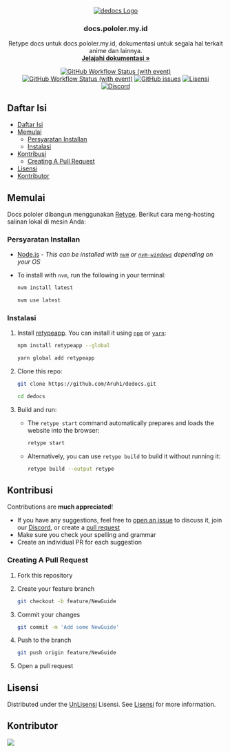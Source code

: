 <p align="center">
    <a href="https://docs.pololer.my.id">
      <img src="https://cdn.lewd.host/drBBKjYT.jpg" alt="dedocs Logo">
    </a>
    <h3 align="center">docs.pololer.my.id</h3>
    <p align="center">
      Retype docs untuk docs.pololer.my.id, dokumentasi untuk segala hal terkait anime dan lainnya.
      <br>
      <a href="https://docs.pololer.my.id"><strong>Jelajahi dokumentasi »</strong></a>
      <br>
    </p>
  </p>

<div align="center">

[![GitHub Workflow Status (with event)](https://img.shields.io/github/actions/workflow/status/Aruh1/dedocs/retype-action.yml?style=flat&logo=github)](https://github.com/Aruh1/dedocs/actions/workflows/retype-action.yml) [![GitHub Workflow Status (with event)](https://img.shields.io/github/actions/workflow/status/Aruh1/dedocs/links.yml?logo=github&label=links)](https://github.com/Aruh1/dedocs/actions/workflows/links.yml)
 [![GitHub issues](https://img.shields.io/github/issues/Aruh1/dedocs?style=flat&logo=github)](https://github.com/Aruh1/dedocs/issues) [![Lisensi](https://img.shields.io/github/Lisensi/Aruh1/dedocs?style=flat&logo=unLisensi)](https://github.com/Aruh1/dedocs/blob/master/Lisensi) [![Discord](https://img.shields.io/discord/980882697968828436?style=flat&logo=discord)](https://discord.gg/qefR5pXp8z)

</div>

## Daftar Isi

- [Daftar Isi](#daftar-isi)
- [Memulai](#memulai)
  - [Persyaratan Installan](#persyaratan-installan)
  - [Instalasi](#instalasi)
- [Kontribusi](#kontribusi)
  - [Creating A Pull Request](#creating-a-pull-request)
- [Lisensi](#lisensi)
- [Kontributor](#kontributor)

## Memulai

Docs pololer dibangun menggunakan [Retype](https://retype.com). Berikut cara meng-hosting salinan lokal di mesin Anda:

### Persyaratan Installan

- [Node.js](https://nodejs.org/en) - *This can be installed with [`nvm`](https://github.com/nvm-sh/nvm) or [`nvm-windows`](https://github.com/coreybutler/nvm-windows) depending on your OS*

- To install with `nvm`, run the following in your terminal:

  ```sh
  nvm install latest
  ```

  ```sh
  nvm use latest
  ```

### Instalasi

1. Install [retypeapp](https://www.npmjs.com/package/retypeapp). You can install it using [`npm`](https://www.npmjs.com) or [`yarn`](https://yarnpkg.com):

   ```sh
   npm install retypeapp --global
   ```

   ```sh
   yarn global add retypeapp
   ```

2. Clone this repo:

   ```sh
   git clone https://github.com/Aruh1/dedocs.git
   ```

   ``` sh
   cd dedocs
   ```

3. Build and run:

   - The `retype start` command automatically prepares and loads the website into the browser:

     ```sh
     retype start
     ```

   - Alternatively, you can use `retype build` to build it without running it:

     ```sh
     retype build --output retype
     ```

## Kontribusi

Contributions are **much appreciated**!

- If you have any suggestions, feel free to [open an issue](https://github.com/Aruh1/dedocs/issues/new) to discuss it, join our [Discord](https://discord.gg/qefR5pXp8z), or create a [pull request](https://github.com/Aruh1/dedocs/pulls)
- Make sure you check your spelling and grammar
- Create an individual PR for each suggestion

### Creating A Pull Request

1. Fork this repository
2. Create your feature branch

   ```sh
   git checkout -b feature/NewGuide
   ```

3. Commit your changes

   ```sh
   git commit -m 'Add some NewGuide'
   ```

4. Push to the branch

   ```sh
   git push origin feature/NewGuide
   ```

5. Open a pull request

## Lisensi

Distributed under the [UnLisensi](https://chooseaLisensi.com/Lisensis/unLisensi/) Lisensi. See [Lisensi](https://github.com/Aruh1/dedocs/blob/master/LICENSE) for more information.

## Kontributor

<a href="https://github.com/Aruh1/dedocs/Kontributor">
  <img src="https://contrib.rocks/image?repo=Aruh1/dedocs" />
</a>
